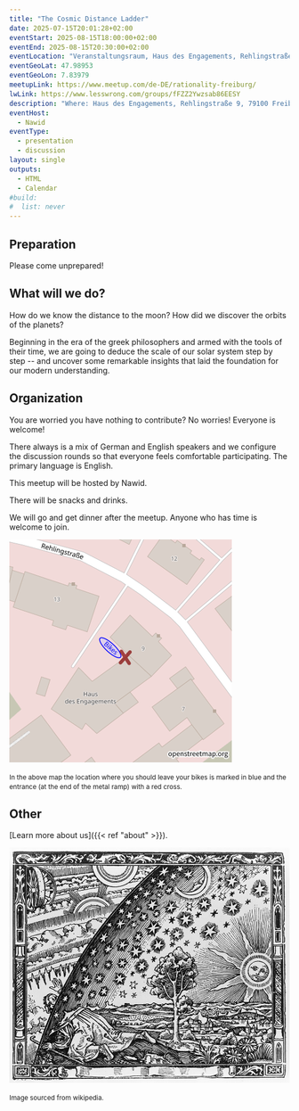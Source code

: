 ```yaml
---
title: "The Cosmic Distance Ladder"
date: 2025-07-15T20:01:28+02:00
eventStart: 2025-08-15T18:00:00+02:00
eventEnd: 2025-08-15T20:30:00+02:00
eventLocation: "Veranstaltungsraum, Haus des Engagements, Rehlingstraße 9, 79100 Freiburg"
eventGeoLat: 47.98953
eventGeoLon: 7.83979
meetupLink: https://www.meetup.com/de-DE/rationality-freiburg/
lwLink: https://www.lesswrong.com/groups/fFZZ2Ywzsab86EESY
description: "Where: Haus des Engagements, Rehlingstraße 9, 79100 Freiburg. When: Friday, August 15th at 18:00 hours CEST."
eventHost:
  - Nawid
eventType:
  - presentation
  - discussion
layout: single
outputs:
  - HTML
  - Calendar
#build:
#  list: never
---
```


## Preparation

Please come unprepared!


## What will we do?

How do we know the distance to the moon? How did we discover the orbits of the planets? 

Beginning in the era of the greek philosophers and armed with the tools of their time, we are going to 
deduce the scale of our solar system step by step -- and uncover some remarkable insights that laid 
the foundation for our modern understanding.


## Organization

You are worried you have nothing to contribute? No worries! Everyone is
welcome!

There always is a mix of German and English speakers and we configure the
discussion rounds so that everyone feels comfortable participating. The primary
language is English.

This meetup will be hosted by Nawid.

There will be snacks and drinks.

We will go and get dinner after the meetup. Anyone who has time is welcome to
join.

![Location (Veranstaltungsraum, Haus des Engagements)](/images/hde-new-building-2.png)

<small>In the above map the location where you should leave your bikes is marked
in blue and the entrance (at the end of the metal ramp) with a red cross.</small>


## Other

[Learn more about us]({{< ref "about" >}}).

![Flammarion engraving, Paris 1888](cover.jpg "Flammarion engraving, Paris 1888")

<small>Image sourced from wikipedia.</small>

